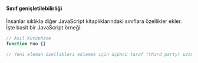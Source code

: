 #### Sınıf genişletilebilirliği

İnsanlar sıklıkla diğer JavaScript kitaplıklarındaki sınıflara özellikler ekler. İşte basit bir JavaScript örneği:

```js
// Asıl Kütüphane
function Foo {}

// Yeni eleman özellikleri eklemek için üçüncü taraf (third party) uzantısı 
```
